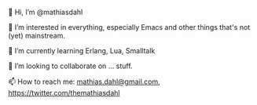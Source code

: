 👋 Hi, I’m @mathiasdahl

👀 I’m interested in everything, especially Emacs and other things that's not (yet) mainstream.

🌱 I’m currently learning Erlang, Lua, Smalltalk

💞️ I’m looking to collaborate on ... stuff.

📫 How to reach me: mathias.dahl@gmail.com, https://twitter.com/themathiasdahl

<!---
mathiasdahl/mathiasdahl is a ✨ special ✨ repository because its `README.md` (this file) appears on your GitHub profile.
You can click the Preview link to take a look at your changes.
--->
